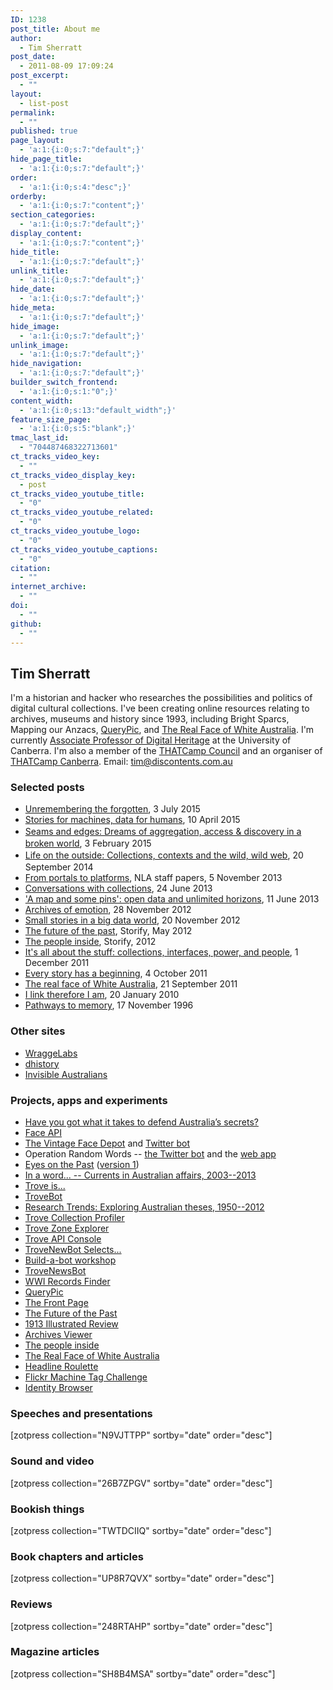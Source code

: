 ```yaml
---
ID: 1238
post_title: About me
author:
  - Tim Sherratt
post_date:
  - 2011-08-09 17:09:24
post_excerpt:
  - ""
layout:
  - list-post
permalink:
  - ""
published: true
page_layout:
  - 'a:1:{i:0;s:7:"default";}'
hide_page_title:
  - 'a:1:{i:0;s:7:"default";}'
order:
  - 'a:1:{i:0;s:4:"desc";}'
orderby:
  - 'a:1:{i:0;s:7:"content";}'
section_categories:
  - 'a:1:{i:0;s:7:"default";}'
display_content:
  - 'a:1:{i:0;s:7:"content";}'
hide_title:
  - 'a:1:{i:0;s:7:"default";}'
unlink_title:
  - 'a:1:{i:0;s:7:"default";}'
hide_date:
  - 'a:1:{i:0;s:7:"default";}'
hide_meta:
  - 'a:1:{i:0;s:7:"default";}'
hide_image:
  - 'a:1:{i:0;s:7:"default";}'
unlink_image:
  - 'a:1:{i:0;s:7:"default";}'
hide_navigation:
  - 'a:1:{i:0;s:7:"default";}'
builder_switch_frontend:
  - 'a:1:{i:0;s:1:"0";}'
content_width:
  - 'a:1:{i:0;s:13:"default_width";}'
feature_size_page:
  - 'a:1:{i:0;s:5:"blank";}'
tmac_last_id:
  - "704487468322713601"
ct_tracks_video_key:
  - ""
ct_tracks_video_display_key:
  - post
ct_tracks_video_youtube_title:
  - "0"
ct_tracks_video_youtube_related:
  - "0"
ct_tracks_video_youtube_logo:
  - "0"
ct_tracks_video_youtube_captions:
  - "0"
citation:
  - ""
internet_archive:
  - ""
doi:
  - ""
github:
  - ""
---
```

<div>
<h2>Tim Sherratt</h2>
I'm a historian and hacker who researches the possibilities and politics of digital cultural collections. I've been creating online resources relating to archives, museums and history since 1993, including Bright Sparcs, Mapping our Anzacs, <a href="http://dhistory.org/querypic/">QueryPic</a>, and <a href="http://invisibleaustralians.org/faces/">The Real Face of White Australia</a>. I'm currently <a href="http://www.canberra.edu.au/about-uc/faculties/arts-design/courses/undergraduate/heritage-museums-conservation/tabs/staff/heritage-staff/sherratt,-tim">Associate Professor of Digital Heritage</a> at the University of Canberra. I'm also a member of the <a href="http://thatcamp.org/about/council/">THATCamp Council</a> and an organiser of <a href="http://2014.thatcampcanberra.org/">THATCamp Canberra</a>. Email: <a href="mailto:tim@discontents.com.au">tim@discontents.com.au</a>
<h3>Selected posts</h3>
<ul>
	<li><a href="http://discontents.com.au/unremembering-the-forgotten">Unremembering the forgotten</a>, 3 July 2015</li>
	<li><a href="http://discontents.com.au/stories-for-machines-data-for-humans/">Stories for machines, data for humans</a>, 10 April 2015</li>
	<li><a style="line-height: 1.5;" title="Life on the outside: Collections, contexts, and the wild, wild web" href="http://discontents.com.au/life-on-the-outside/">Seams and edges: Dreams of aggregation, access &amp; discovery in a broken world</a>, 3 February 2015</li>
	<li><a style="line-height: 1.5;" title="Life on the outside: Collections, contexts, and the wild, wild web" href="http://discontents.com.au/life-on-the-outside/">Life on the outside: Collections, contexts and the wild, wild web</a><span style="line-height: 1.5;">, 20 September 2014</span></li>
	<li><a href="http://www.nla.gov.au/our-publications/staff-papers/from-portal-to-platform">From portals to platforms</a>, NLA staff papers, 5 November 2013</li>
	<li><a href="http://discontents.com.au/conversations-with-collections/">Conversations with collections</a>, 24 June 2013</li>
	<li><a href="http://discontents.com.au/a-map-and-some-pins-open-data-and-unlimited-horizons/">'A map and some pins': open data and unlimited horizons</a>, 11 June 2013</li>
	<li><a href="http://discontents.com.au/archives-of-emotion/">Archives of emotion</a>, 28 November 2012</li>
	<li><a href="http://discontents.com.au/small-stories-in-a-big-data-world/">Small stories in a big data world</a>, 20 November 2012</li>
	<li><a href="https://storify.com/wragge/tf-idf-fridge-poetry">The future of the past</a>, Storify, May 2012</li>
	<li><a href="https://storify.com/wragge/the-people-inside">The people inside</a>, Storify, 2012</li>
	<li><a href="http://discontents.com.au/its-all-about-the-stuff-collections-interfaces-power-and-people/">It's all about the stuff: collections, interfaces, power, and people</a>, 1 December 2011</li>
	<li><a href="http://discontents.com.au/every-story-has-a-beginning/">Every story has a beginning</a>, 4 October 2011</li>
	<li><a href="http://discontents.com.au/the-real-face-of-white-australia/">The real face of White Australia</a>, 21 September 2011</li>
	<li><a href="http://discontents.com.au/i-link-therefore-i-am/">I link therefore I am</a>, 20 January 2010</li>
	<li><a title="Pathways to memory" href="http://discontents.com.au/pathways-to-memory/">Pathways to memory</a>, 17 November 1996</li>
</ul>
</div>
<h3>Other sites</h3>
<ul>
	<li><a href="http://wraggelabs.com/">WraggeLabs</a></li>
	<li><a href="http://dhistory.org/">dhistory</a></li>
	<li><a href="http://invisibleaustralians.org/">Invisible Australians</a></li>
</ul>
<h3>Projects, apps and experiments</h3>
<ul>
	<li><a href="https://sekrits.herokuapp.com">Have you got what it takes to defend Australia’s secrets?</a></li>
	<li><a href="http://faceapi.herokuapp.com">Face API</a></li>
	<li><a href="https://wragge.github.io/face-depot/">The Vintage Face Depot</a> and <a href="https://twitter.com/facedepot">Twitter bot</a></li>
	<li>Operation Random Words -- <a href="https://twitter.com/OperationBot">the Twitter bot</a> and the <a href="http://operationbot.herokuapp.com">web app</a></li>
	<li><a href="http://eyespast.herokuapp.com/">Eyes on the Past</a> (<a href="http://desolate-shelf-4021.herokuapp.com/">version 1</a>)</li>
	<li><a href="http://inaword.dhistory.org/">In a word... -- Currents in Australian affairs, 2003--2013</a></li>
	<li><a href="http://troveis.dhistory.org/">Trove is...</a></li>
	<li><a href="http://twitter.com/trovebot">TroveBot</a></li>
	<li><a href="http://dhistory.org/thesistrends/">Research Trends: Exploring Australian theses, 1950--2012</a></li>
	<li><a href="http://dhistory.org/trove/profiler/">Trove Collection Profiler</a></li>
	<li><a href="http://dhistory.org/trove/zone-explorer/">Trove Zone Explorer</a></li>
	<li><a href="http://desolate-bastion-1864.herokuapp.com/">Trove API Console</a></li>
	<li><a href="http://trovenewsbot.tumblr.com/">TroveNewBot Selects...</a></li>
	<li><a href="https://github.com/wragge/trovebuildabot">Build-a-bot workshop</a></li>
	<li><a href="https://twitter.com/TroveNewsBot">TroveNewsBot</a></li>
	<li><a href="http://wraggelabs.com/ww1-records/">WWI Records Finder</a></li>
	<li><a href="http://dhistory.org/querypic/">QueryPic </a></li>
	<li><a href="http://dhistory.org/frontpages/">The Front Page</a></li>
	<li><a href="http://newspapers.wraggelabs.com/fotp/">The Future of the Past</a></li>
	<li><a href="http://www.nma.gov.au/av/illustrated_review/index.html">1913 Illustrated Review</a></li>
	<li><a href="http://dhistory.org/archives/naa/">Archives Viewer</a></li>
	<li><a href="http://userscripts.org/scripts/show/138111">The people inside</a></li>
	<li><a href="http://invisibleaustralians.org/faces/">The Real Face of White Australia</a></li>
	<li><a href="http://wraggelabs.com/shed/headline-roulette/">Headline Roulette</a></li>
	<li><a href="http://wraggelabs.com/fmtc/">Flickr Machine Tag Challenge</a></li>
	<li><a href="http://wraggelabs.com/identities/">Identity Browser</a></li>
</ul>
<h3>Speeches and presentations</h3>
[zotpress collection="N9VJTTPP" sortby="date" order="desc"]
<h3>Sound and video</h3>
[zotpress collection="26B7ZPGV" sortby="date" order="desc"]
<h3>Bookish things</h3>
[zotpress collection="TWTDCIIQ" sortby="date" order="desc"]
<h3>Book chapters and articles</h3>
[zotpress collection="UP8R7QVX" sortby="date" order="desc"]
<h3>Reviews</h3>
[zotpress collection="248RTAHP" sortby="date" order="desc"]
<h3>Magazine articles</h3>
[zotpress collection="SH8B4MSA" sortby="date" order="desc"]